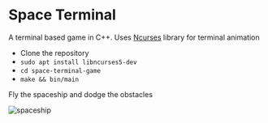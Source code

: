 # Space Terminal
A terminal based game in C++. Uses [Ncurses](http://www.cs.ukzn.ac.za/~hughm/os/notes/ncurses.html) library for terminal animation

- Clone the repository
- ```sudo apt install libncurses5-dev```
- ```cd space-terminal-game```
- ```make && bin/main```

Fly the spaceship and dodge the obstacles

![spaceship](https://github.com/liuarvin/spaceship-dodging-game/master/spaceship.jpg)
